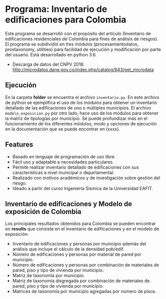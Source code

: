 Programa: Inventario de edificaciones para Colombia
================================================
Este programa se desarrolló con el  propósito  del  artículo (Inventario  de  edificaciones  residenciales  de  Colombia  para  fines de  análisis  de  riesgos).  El  programa  se  subdividió  en  tres  módulos  (procesamientodatos, prostaxonomy, utilities) para facilidad de ejecución y modificación por parte del usuario. Está  desarrollado  en  python  3.6. 

- Descarga de datos del CNPV 2018: http://microdatos.dane.gov.co/index.php/catalog/643/get_microdata

Ejecución
--------

En la carpeta **folder** se encuentra el archivo `inventario.py`. En este archivo de python se ejemplifica el uso de los módulos para obtener un inventario detallado de las edificaciones de uno o múltiples municipios. El archivo `modelo_exposicion.py` por otro lado, hace uso de los módulos para obtener la matriz de tipologías por municipio. Se puede profundizar más en el funcionamiento de los diferentes módulos, modo y opciones de ejecución en la documentación que se puede encontrar en (xxxx).


Features
--------

* Basado en lenguaje de programación de uso libre.
* Fácil uso y adaptable a necesidades particulares.
* Permite realizar inventario detallado de edificaciones con sus características a nivel municipal o departamental.
* Realizado con motivos académicos y de investigación sobre gestión del riesgo.
* Ideado a partir del curso Ingeniería Sísmica de la Universidad EAFIT.

Inventario de edificaciones y Modelo de exposición de Colombia
--------
Los principales resultados obtenidos para Colombia se pueden encontrar en **results** que consiste en el inventario de edificaciones y en el modelo de exposición:

* Inventario de edificaciones y personas por municipio además del análisis que incluye el cálculo de la densidad pob/edif.
* Número de edificaciones y personas por material de pared por municipio.
* Número de edificaciones y personas por combinación de materiales de pared, piso y tipo de vivienda por municipio.
* Matriz de taxonomía por municipio.
* Matriz de taxonomía disgregada por combinación de materiales de pared, piso y tipo de vivienda por municipio.
* Matrices de taxonomía por municipio agregadas por número de pisos.
